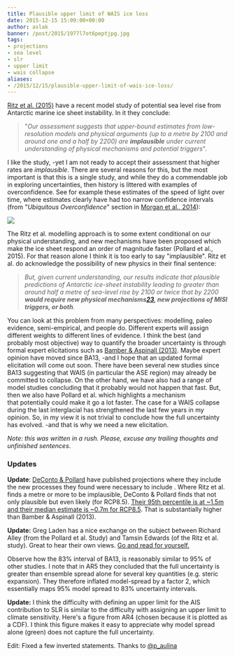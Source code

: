 ```yaml
---
title: Plausible upper limit of WAIS ice loss
date: 2015-12-15 15:09:00+00:00
author: aslak
banner: /post/2015/1977l7ot6peptjpg.jpg
tags:
- projections
- sea level
- slr
- upper limit
- wais collapse
aliases:
- /2015/12/15/plausible-upper-limit-of-wais-ice-loss/
---
```


[Ritz et al. (2015)](http://www.nature.com/nature/journal/vaop/ncurrent/full/nature16147.html) have a recent model study of potential sea level rise from Antarctic marine ice sheet instability. <!--more--> In it they conclude:

> "_Our assessment suggests that upper-bound estimates from low-resolution models and physical arguments (up to a metre by 2100 and around one and a half by 2200) are **implausible** under current understanding of physical mechanisms and potential triggers_".

I like the study, -yet I am not ready to accept their assessment that higher rates are _implausible_. There are several reasons for this, but the most important is that this is a single study, and while they do a commendable job in exploring uncertainties, then history is littered with examples of overconfidence. See for example these estimates of the speed of light over time, where estimates clearly have had too narrow confidence intervals (from "_Ubiquitous Overconfidence_" section in [Morgan et al., 2014](http://www.pnas.org/content/111/20/7176.full.pdf)):

![](/post/2015/speed_of_light.png)

The Ritz et al. modelling approach is to some extent conditional on our physical understanding, and new mechanisms have been proposed which make the ice sheet respond an order of magnitude faster (Pollard et al., 2015). For that reason alone I think it is too early to say "implausible". Ritz et al. do acknowledge the possibility of new physics in their final sentence:

> _But, given current understanding, our results indicate that plausible predictions of Antarctic ice-sheet instability leading to greater than around half a metre of sea-level rise by 2100 or twice that by 2200 **would require new physical mechanisms[23](http://www.nature.com/nature/journal/vaop/ncurrent/full/nature16147.html#ref23), new projections of MISI triggers, or both**._

You can look at this problem from many perspectives: modelling, paleo evidence, semi-empirical, and people do. Different experts will assign different weights to different lines of evidence. I think the best (and probably most objective) way to quantify the broader uncertainty is through formal expert elicitations such as [Bamber & Aspinall (2013)](/Home/Miscellaneous-Debris/icesheetcontributionsfrombamberaspinall). Maybe expert opinion have moved since BA13, -and I hope that an updated formal elicitation will come out soon. There have been several new studies since BA13 suggesting that WAIS (in particular the ASE region) may already be committed to collapse. On the other hand, we have also had a range of model studies concluding that it probably would not happen that fast. But, then we also have Pollard et al. which highlights a mechanism that potentially could make it go a lot faster. The case for a WAIS collapse during the last interglacial has strengthened the last few years in my opinion. So, in my view it is not trivial to conclude how the full uncertainty has evolved. -and that is why we need a new elicitation.

_Note: this was written in a rush. Please, excuse any trailing thoughts and unfinished sentences_.

### Updates

**Update**: [DeConto & Pollard](http://dx.doi.org/10.1038/nature17145) have published projections where they include the new processes they found were necessary to include . Where Ritz et al. finds a metre or more to be implausible, DeConto & Pollard finds that not only plausible but even likely (for RCP8.5). [Their 95th percentile is at ~1.5m and their median estimate is ~0.7m for RCP8.5](https://twitter.com/AGrinsted/status/715500044141666304). That is substantially higher than Bamber & Aspinall (2013).

**Update:** Greg Laden has a nice exchange on the subject between Richard Alley (from the Pollard et al. Study) and Tamsin Edwards (of the Ritz et al. study). Great to hear their own views. [Go and read for yourself.](http://scienceblogs.com/gregladen/2015/12/15/antarctic-ice-melting-tamsin-edwards-responds-to-richard-alley/)



Observe how the 83% interval of BA13, is reasonably similar to 95% of other studies. I note that in AR5 they concluded that the full uncertainty is greater than ensemble spread alone for several key quantities (e.g. steric expansion). They therefore inflated model-spread by a factor 2, which essentially maps 95% model spread to 83% uncertainty intervals.



**[](https://www.ipcc.ch/publications_and_data/ar4/wg1/en/box-10-2-figure-2.html)Update:** I think the difficulty with defining an upper limit for the AIS contribution to SLR is similar to the difficulty with assigning an upper limit to climate sensitivity. Here's a figure from AR4 (chosen because it is plotted as a CDF). I think this figure makes it easy to appreciate why model spread alone (green) does not capture the full uncertainty.

Edit: Fixed a few inverted statements. Thanks to [@p_aulina](https://mobile.twitter.com/p_aulina)